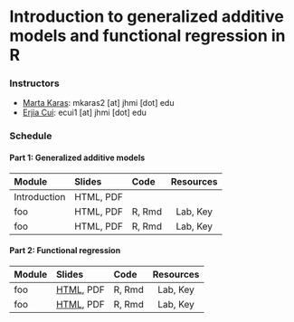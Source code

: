 # Introduction to generalized additive models and functional regression in R

### Instructors 

- [Marta Karas](https://martakarass.github.io/): mkaras2 [at] jhmi [dot] edu
- [Erjia Cui](https://sites.google.com/view/erjiacui): ecui1 [at] jhmi [dot] edu

### Schedule

#### Part 1: Generalized additive models

| **Module**   | **Slides** | **Code**  |  **Resources** |
| :------- | :------- | :------- | :-----: |
| Introduction        | HTML, PDF    |      |   |
| foo        | HTML, PDF    | R, Rmd     | Lab, Key   |
| foo        | HTML, PDF    | R, Rmd     | Lab, Key   |

#### Part 2: Functional regression 

| **Module**   | **Slides** | **Code**  |  **Resources** |
| :------- | :------- | :------- | :-----: |
| foo        | [HTML][1], PDF    | R, Rmd     | Lab, Key   |
| foo        | [HTML](https://www.jhsph.edu/academics/calendar/2018-2019.html), PDF    | R, Rmd     | Lab, Key   |

[1]: func_reg/foo/xode_example.html

